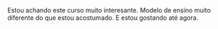 Estou achando este curso muito interesante.
Modelo de ensino muito diferente do que estou acostumado.
E estou gostando até agora.